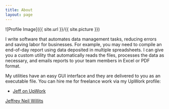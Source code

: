 ```yaml
---
title: About
layout: page
---
```

![Profile Image]({{ site.url }}/{{ site.picture }})

<p>I write software that automates data management tasks, reducing errors and saving labor for businesses. For example, you may need to compile an end-of-day report using data deposited in multiple spreadsheets. I can give you a custom utility that automatically reads the files, processes the data as necessary, and emails reports to your team members in Excel or PDF format.</p>

<p>My utilities have an easy GUI interface and they are delivered to you as an executable file. You can hire me for freelance work via my UpWork profile:</p>
<ul>
	<li><a href="https://www.upwork.com/o/profiles/users/_~01191506b35232ebc4/?s=1110580753069494272">Jeff on UpWork</a></li>
</ul>

<div class="LI-profile-badge"  data-version="v1" data-size="medium" data-locale="en_US" data-type="horizontal" data-theme="dark" data-vanity="jnwillits"><a class="LI-simple-link" href='https://www.linkedin.com/in/jnwillits?trk=profile-badge'>Jeffrey Neil Willits</a></div>
